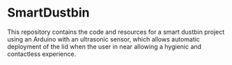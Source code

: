 # SmartDustbin
This repository contains the code and resources for a smart dustbin project using an Arduino with an ultrasonic sensor, which allows automatic deployment of the lid when the user in near allowing a hygienic and contactless experience.
